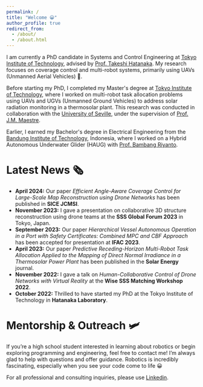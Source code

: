 ```yaml
---
permalink: /
title: "Welcome 😀"
author_profile: true
redirect_from: 
  - /about/
  - /about.html
---
```


I am currently a PhD candidate in Systems and Control Engineering at [Tokyo Institute of Technology](https://www.titech.ac.jp/), advised by [Prof. Takeshi Hatanaka](https://hatanakalab.wixsite.com/website/faculty). My research focuses on coverage control and multi-robot systems, primarily using UAVs (Unmanned Aerial Vehicles) 🚁.

Before starting my PhD, I completed my Master's degree at [Tokyo Institute of Technology](https://www.titech.ac.jp/), where I worked on multi-robot task allocation problems using UAVs and UGVs (Unmanned Ground Vehicles) to address solar radiation monitoring in a thermosolar plant. This research was conducted in collaboration with the [University of Seville](https://www.us.es/), under the supervision of [Prof. J.M. Maestre](https://personal.us.es/jmaestre/).

Earlier, I earned my Bachelor's degree in Electrical Engineering from the [Bandung Institute of Technology](https://www.itb.ac.id/), Indonesia, where I worked on a Hybrid Autonomous Underwater Glider (HAUG) with [Prof. Bambang Riyanto](https://www.itb.ac.id/staff/view/bambang-riyanto-widyotriatmo-s-t-m-t-ph-d).


**Latest News 🗞️**  
======  
- **April 2024:** Our paper *Efficient Angle-Aware Coverage Control for Large-Scale Map Reconstruction using Drone Networks* has been published in **SICE JCMSI**.
- **November 2023:** I gave a presentation on collaborative 3D structure reconstruction using drone teams at the **SSS Global Forum 2023** in Tokyo, Japan.
- **September 2023:** Our paper *Hierarchical Vessel Autonomous Operation in a Port with Safety Certificates: Combined MPC and CBF Approach* has been accepted for presentation at **IFAC 2023**.
- **April 2023:** Our paper *Predictive Receding-Horizon Multi-Robot Task Allocation Applied to the Mapping of Direct Normal Irradiance in a Thermosolar Power Plant* has been published in the **Solar Energy** journal.
- **November 2022:** I gave a talk on *Human-Collaborative Control of Drone Networks with Virtual Reality* at the **Wise SSS Matching Workshop 2022**.
- **October 2022:** Thrilled to have started my PhD at the Tokyo Institute of Technology in **Hatanaka Laboratory**.


Mentorship & Outreach 🛩️
======
If you’re a high school student interested in learning about robotics or begin exploring programming and engineering, feel free to contact me! I’m always glad to help with questions and offer guidance. Robotics is incredibly fascinating, especially when you see your code come to life 😀

For all professional and consulting inquiries, please use [Linkedin](https://www.linkedin.com/in/muhammad-hanif-6189b0157/).


